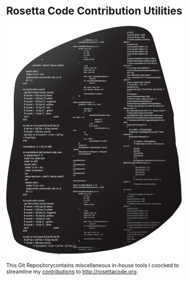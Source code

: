 # Rosetta Code Contribution Utilities
[![The Stone of Rosetta in Code](rosettacode.png)](http://rosettacode.org)

This Git Repositorycontains miscellaneous in-house tools I coocked to streamline my [contributions](https://rosettacode.org/wiki/Special:Contributions/Menjaraz) to
http://rosettacode.org.
